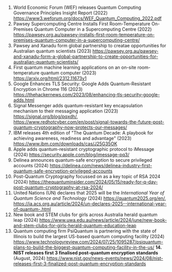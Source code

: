 1. World Economic Forum (WEF) releases Quantum Computing Governance Principles Insight Report (2022) https://www3.weforum.org/docs/WEF_Quantum_Computing_2022.pdf
2. Pawsey Supercomputing Centre Installs First Room-Temperature On-Premises Quantum Computer in a Supercomputing Centre (2022) https://pawsey.org.au/pawsey-installs-first-room-temperature-on-premises-quantum-computer-in-a-supercomputing-centre/
3. Pawsey and Xanadu form global partnership to creatae opportunities for Australian quantum scientists (2023) https://pawsey.org.au/pawsey-and-xanadu-form-a-global-partnership-to-create-opportunities-for-australian-quantum-scientists/
4. First quantum machine learning applications on an on-site room-temperature quantum computer (2023) https://arxiv.org/html/2312.11673v1
5. Google Enhances TLS Security: Google Adds Quantum-Resistant Encryption in Chrome 116 (2023) https://thehackernews.com/2023/08/enhancing-tls-security-google-adds.html
6. Signal Messenger adds quantum-resistant key encapsulation mechanism to their messaging application (2023) https://signal.org/blog/pqxdh/, https://www.redhotcyber.com/en/post/signal-towards-the-future-post-quantum-cryptography-now-protects-our-messages/
7. IBM releases 4th edition of "The Quantum Decade: A playbook for achieving awareness, readiness and advantage" (2023) https://www.ibm.com/downloads/cas/J25G35OK
8. Apple adds quantum-resistant cryptographic protocol to iMessage (2024) https://security.apple.com/blog/imessage-pq3/
9. Delinea announces quantum-safe encryption to secure privileged accounts (2024) https://delinea.com/news/delinea-industry-first-quantum-safe-encryption-privileged-accounts
10. Post-Quantum Cryptography focussed on as a key topic of RSA 2024 (2024) https://thequantuminsider.com/2024/05/15/ready-for-q-day-post-quantum-cryptography-at-rsa-2024/
11. United Nations (UN) declares that 2025 will be the *International Year of Quantum Science and Technology* (2024) https://quantum2025.org/en/, https://ia.acs.org.au/article/2024/un-declares-2025--international-year-of-quantum-.html
12. New book and STEM clubs for girls across Australia herald quantum leap (2024) https://www.uwa.edu.au/news/article/2024/june/new-book-and-stem-clubs-for-girls-herald-quantum-education-leap
13. Quantum computing firm PsiQuantum is partnering with the state of Illinois to build the largest US-based quantum computing facility (2024) https://www.technologyreview.com/2024/07/25/1095287/psiquantum-plans-to-build-the-biggest-quantum-computing-facility-in-the-us/
**14. NIST releases first 3 finalised post-quantum encryption standards** (August, 2024) https://www.nist.gov/news-events/news/2024/08/nist-releases-first-3-finalized-post-quantum-encryption-standards
